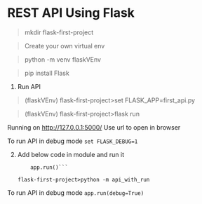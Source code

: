 # REST API Using Flask

> mkdir flask-first-project

> Create your own virtual env

> python -m venv flaskVEnv

> pip install Flask

1. Run API
>(flaskVEnv) flask-first-project>set FLASK_APP=first_api.py

>(flaskVEnv) flask-first-project>flask run

 Running on http://127.0.0.1:5000/ Use url to open in browser

To run API in debug mode `set FLASK_DEBUG=1`

2. Add below code in module and run it
    ```if __name__ == '__main__':
        app.run()```
 
    flask-first-project>python -m api_with_run
    
To run API in debug mode `app.run(debug=True)`   
 